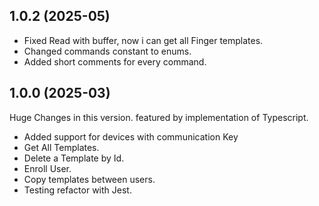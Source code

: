 ## 1.0.2 (2025-05)
- Fixed Read with buffer, now i can get all Finger templates.
- Changed commands constant to enums.
- Added short comments for every command.

## 1.0.0 (2025-03) 
Huge Changes in this version. featured by implementation of Typescript.
-  Added support for devices with communication Key
- Get All Templates.
- Delete a Template by Id.
- Enroll User.
- Copy templates between users.
- Testing refactor with Jest.